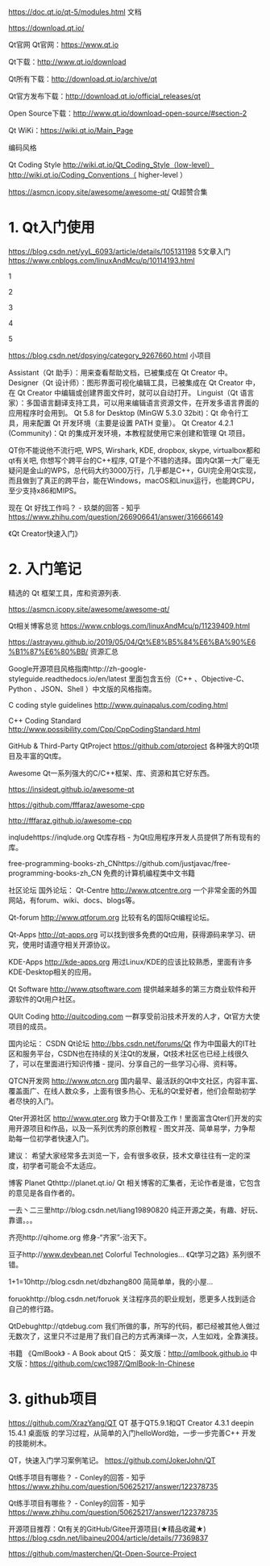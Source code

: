 


https://doc.qt.io/qt-5/modules.html
文档

https://download.qt.io/

Qt官网
Qt官网：https://www.qt.io

Qt下载：http://www.qt.io/download

Qt所有下载：http://download.qt.io/archive/qt

Qt官方发布下载：http://download.qt.io/official_releases/qt

Open Source下载：http://www.qt.io/download-open-source/#section-2

Qt WiKi：https://wiki.qt.io/Main_Page

编码风格

Qt Coding Style
http://wiki.qt.io/Qt_Coding_Style（low-level）
http://wiki.qt.io/Coding_Conventions（ higher-level ）

https://asmcn.icopy.site/awesome/awesome-qt/
 Qt超赞合集

# 1. Qt入门使用
https://blog.csdn.net/yyL_6093/article/details/105131198 5文章入门  https://www.cnblogs.com/linuxAndMcu/p/10114193.html


1


2

3

4

5



https://blog.csdn.net/dpsying/category_9267660.html  小项目





Assistant（Qt 助手）：用来查看帮助文档，已被集成在 Qt Creator 中。
Designer（Qt 设计师）：图形界面可视化编辑工具，已被集成在 Qt Creator 中，在 Qt Creator 中编辑或创建界面文件时，就可以自动打开。
Linguist（Qt 语言家）：多国语言翻译支持工具，可以用来编辑语言资源文件，在开发多语言界面的应用程序时会用到。
Qt 5.8 for Desktop (MinGW 5.3.0 32bit)：Qt 命令行工具，用来配置 Qt 开发环境（主要是设置 PATH 变量）。
Qt Creator 4.2.1 (Community)：Qt 的集成开发环境，本教程就使用它来创建和管理 Qt 项目。


QT你不能说他不流行吧, WPS, Wirshark, KDE, dropbox, skype, virtualbox都和qt有关吧, 你想写个跨平台的C++程序, QT是个不错的选择。国内Qt第一大厂毫无疑问是金山的WPS，总代码大约3000万行，几乎都是C++，GUI完全用Qt实现，而且做到了真正的跨平台，能在Windows，macOS和Linux运行，也能跨CPU，至少支持x86和MIPS。


现在 Qt 好找工作吗？ - 玖桀的回答 - 知乎
https://www.zhihu.com/question/266906641/answer/316666149








《Qt Creator快速入门》

# 2. 入门笔记


精选的 Qt 框架工具，库和资源列表.


https://asmcn.icopy.site/awesome/awesome-qt/




Qt相关博客总览 https://www.cnblogs.com/linuxAndMcu/p/11239409.html

https://astraywu.github.io/2019/05/04/Qt%E8%B5%84%E6%BA%90%E6%B1%87%E6%80%BB/ 资源汇总


Google开源项目风格指南http://zh-google-styleguide.readthedocs.io/en/latest 里面包含五份（C++ 、Objective-C、Python 、JSON、Shell ）中文版的风格指南。

C coding style guidelines http://www.quinapalus.com/coding.html

C++ Coding Standard http://www.possibility.com/Cpp/CppCodingStandard.html

GitHub & Third-Party
QtProject https://github.com/qtproject 各种强大的Qt项目及丰富的Qt库。

Awesome Qt一系列强大的C/C++框架、库、资源和其它好东西。

https://insideqt.github.io/awesome-qt

https://github.com/fffaraz/awesome-cpp

http://fffaraz.github.io/awesome-cpp

inqludehttps://inqlude.org Qt库存档 - 为Qt应用程序开发人员提供了所有现有的库。

free-programming-books-zh_CNhttps://github.com/justjavac/free-programming-books-zh_CN 免费的计算机编程类中文书籍



社区论坛
国外论坛：
Qt-Centre
http://www.qtcentre.org
一个非常全面的外国网站，有forum、wiki、docs、blogs等。

Qt-forum
http://www.qtforum.org
比较有名的国际Qt编程论坛。

Qt-Apps
http://qt-apps.org
可以找到很多免费的Qt应用，获得源码来学习、研究，使用时请遵守相关开源协议。

KDE-Apps
http://kde-apps.org
用过Linux/KDE的应该比较熟悉，里面有许多KDE-Desktop相关的应用。

Qt Software
http://www.qtsoftware.com
提供越来越多的第三方商业软件和开源软件的Qt用户社区。

QUIt Coding
http://quitcoding.com
一群享受前沿技术开发的人才，Qt官方大使项目的成员。

国内论坛：
CSDN Qt论坛
http://bbs.csdn.net/forums/Qt
作为中国最大的IT社区和服务平台，CSDN也在持续的关注Qt的发展，Qt技术社区也已经上线很久了，可以在里面进行知识传播 - 提问、分享自己的一些学习心得、资料等。

QTCN开发网
http://www.qtcn.org
国内最早、最活跃的Qt中文社区，内容丰富、覆盖面广、在线人数众多，上面有很多热心、无私的Qt爱好者，他们会帮助初学者尽快的入门。

Qter开源社区
http://www.qter.org
致力于Qt普及工作！里面富含Qter们开发的实用开源项目和作品，以及一系列优秀的原创教程 - 图文并茂、简单易学，力争帮助每一位初学者快速入门。

建议： 希望大家经常多去浏览一下，会有很多收获，技术文章往往有一定的深度，初学者可能会不太适应。

博客
Planet Qthttp://planet.qt.io/ Qt 相关博客的汇集者，无论作者是谁，它包含的意见是各自作者的。

一去丶二三里http://blog.csdn.net/liang19890820 纯正开源之美，有趣、好玩、靠谱。。。

齐亮http://qihome.org 修身-“齐家”-治天下。

豆子http://www.devbean.net Colorful Technologies… 《Qt学习之路》系列很不错。

1+1=10http://blog.csdn.net/dbzhang800 简简单单，我的小屋…

foruokhttp://blog.csdn.net/foruok 关注程序员的职业规划，愿更多人找到适合自己的修行路。

QtDebughttp://qtdebug.com 我们所做的事，所写的代码，都已经被其他人做过无数次了，这里只不过是用了我们自己的方式再演绎一次，人生如戏，全靠演技。

书籍
《QmlBook》 - A Book about Qt5：
英文版：http://qmlbook.github.io
中文版：https://github.com/cwc1987/QmlBook-In-Chinese









# 3. github项目



https://github.com/XrazYang/QT QT 基于QT5.9.1和QT Creator 4.3.1 deepin 15.4.1 桌面版 的学习过程，从简单的入门helloWord始，一步一步完善C++ 开发的技能树木。

QT，快速入门学习案例笔记。 https://github.com/JokerJohn/QT


Qt练手项目有哪些？ - Conley的回答 - 知乎
https://www.zhihu.com/question/50625217/answer/122378735


Qt练手项目有哪些？ - Conley的回答 - 知乎
https://www.zhihu.com/question/50625217/answer/122378735

开源项目推荐：Qt有关的GitHub/Gitee开源项目(★精品收藏★) https://blog.csdn.net/libaineu2004/article/details/77369837


https://github.com/masterchen/Qt-Open-Source-Project



























































